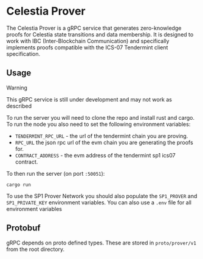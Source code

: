 # Celestia Prover

The Celestia Prover is a gRPC service that generates zero-knowledge proofs for Celestia state transitions and data membership. It is designed to work with IBC (Inter-Blockchain Communication) and specifically implements proofs compatible with the ICS-07 Tendermint client specification.

## Usage

> [!WARNING]
> This gRPC service is still under development and may not work as described

To run the server you will need to clone the repo and install rust and cargo. To run the node you also need to set the following environment variables:

- `TENDERMINT_RPC_URL` - the url of the tendermint chain you are proving.
- `RPC_URL` the json rpc url of the evm chain you are generating the proofs for.
- `CONTRACT_ADDRESS` - the evm address of the tendermint sp1 ics07 contract.

To then run the server (on port `:50051`):

```shell
cargo run
```

To use the SP1 Prover Network you should also populate the `SP1_PROVER` and `SP1_PRIVATE_KEY` environment variables. You can also use a `.env` file for all environment variables

## Protobuf

gRPC depends on proto defined types. These are stored in `proto/prover/v1` from the root directory.
